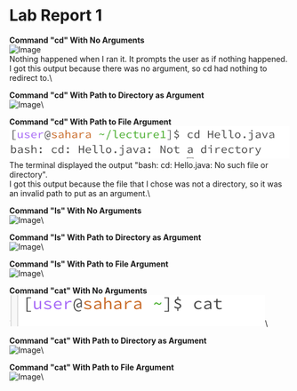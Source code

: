 # Lab Report 1

**Command "cd" With No Arguments**\
![Image]()\
Nothing happened when I ran it. It prompts the user as if nothing happened.\
I got this output because there was no argument, so cd had nothing to redirect to.\


**Command "cd" With Path to Directory as Argument**\
![Image]()\


**Command "cd" With Path to File Argument**\
![Image](cdFile.png)\
The terminal displayed the output "bash: cd: Hello.java: No such file or directory".\
I got this output because the file that I chose was not a directory, so it was an invalid path to put as an argument.\



**Command "ls" With No Arguments**\
![Image]()\

**Command "ls" With Path to Directory as Argument**\
![Image]()\

**Command "ls" With Path to File Argument**\
![Image]()\

**Command "cat" With No Arguments**\
![Image](catNo.png)\

**Command "cat" With Path to Directory as Argument**\
![Image]()\

**Command "cat" With Path to File Argument**\
![Image]()\

